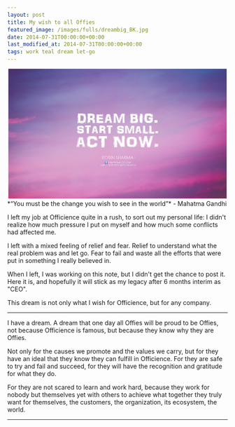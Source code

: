 ```yaml
---
layout: post
title: My wish to all Offies
featured_image: /images/fulls/dreambig_BK.jpg
date: 2014-07-31T00:00:00+00:00
last_modified_at: 2014-07-31T00:00:00+00:00
tags: work teal dream let-go
---
```

<img src="/images/fulls/dreambig_BK.jpg" class="fit image" title='Photo credit: BK 2014'>
*“You must be the change you wish to see in the world”*
- Mahatma Gandhi

I left my job at Officience quite in a rush, to sort out my personal life: I didn't realize how much pressure I put on myself and how much some conflicts had affected me.

I left with a mixed feeling of relief and fear. Relief to understand what the real problem was and let go. Fear to fail and waste all the efforts that were put in something I really believed in.

When I left, I was working on this note, but I didn't get the chance to post it. Here it is, and hopefully it will stick as my legacy after 6 months interim as "CEO".

This dream is not only what I wish for Officience, but for any company.

-----------

I have a dream. A dream that one day all Offies will be proud to be Offies, not because Officience is famous, but because they know why they are Offies.

Not only for the causes we promote and the values we carry, but for they have an ideal that they know they can fulfill in Officience. For they are safe to try and fail and succeed, for they will have the recognition and gratitude for what they do.

For they are not scared to learn and work hard, because they work for nobody but themselves yet with others to achieve what together they truly want for themselves, the customers, the organization, its ecosystem, the world.

-----------

